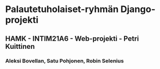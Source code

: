 # Palautetuholaiset-ryhmän Django-projekti
## HAMK - INTIM21A6 - Web-projekti - Petri Kuittinen
### Aleksi Bovellan, Satu Pohjonen, Robin Selenius
